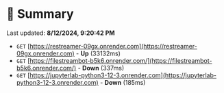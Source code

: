 # 📖 Summary
Last updated: **8/12/2024, 9:20:42 PM**

- `GET` [https://restreamer-09gx.onrender.com](https://restreamer-09gx.onrender.com) - **Up** (33132ms)
- `GET` [https://filestreambot-b5k6.onrender.com/](https://filestreambot-b5k6.onrender.com/) - **Down** (337ms)
- `GET` [https://jupyterlab-python3-12-3.onrender.com](https://jupyterlab-python3-12-3.onrender.com) - **Down** (185ms)
